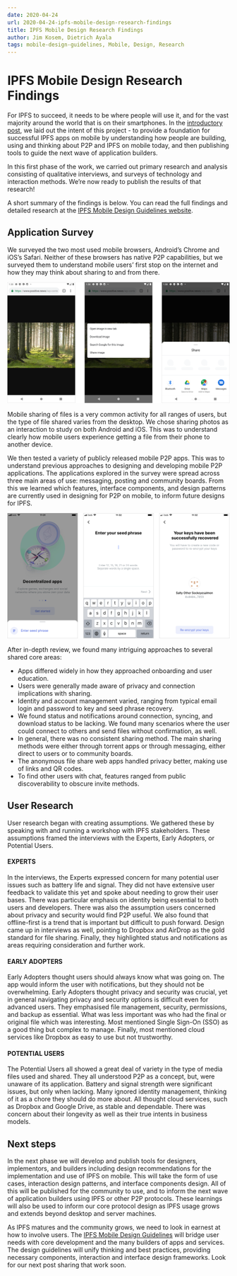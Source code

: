 ```yaml
---
date: 2020-04-24
url: 2020-04-24-ipfs-mobile-design-research-findings
title: IPFS Mobile Design Research Findings
author: Jim Kosem, Dietrich Ayala
tags: mobile-design-guidelines, Mobile, Design, Research
---
```


# IPFS Mobile Design Research Findings

For IPFS to succeed, it needs to be where people will use it, and for the vast majority around the world that is on their smartphones. In the [introductory post](https://blog.ipfs.io/2020-04-10-ipfs-mobile-design-research/), we laid out the intent of this project - to provide a foundation for successful IPFS apps on mobile by understanding how people are building, using and thinking about P2P and IPFS on mobile today, and then publishing tools to guide the next wave of application builders.

In this first phase of the work, we carried out primary research and analysis consisting of qualitative interviews, and surveys of technology and interaction methods. We’re now ready to publish the results of that research!

A short summary of the findings is below. You can read the full findings and detailed research at the [IPFS Mobile Design Guidelines website](https://protocol-labs.gitbook.io/ipfs-mobile-design-guide/).

## Application Survey

We surveyed the two most used mobile browsers, Android’s Chrome and iOS’s Safari. Neither of these browsers has native P2P capabilities, but we surveyed them to understand mobile users’ first stop on the internet and how they may think about sharing to and from there.

![Google Android sharing photo interaction](https://raw.githubusercontent.com/ipfs/mobile-design-guidelines/master/.gitbook/assets/android-chrome-share.png)


Mobile sharing of files is a very common activity for all ranges of users, but the type of file shared varies from the desktop. We chose sharing photos as an interaction to study on both Android and iOS. This was to understand clearly how mobile users experience getting a file from their phone to another device.

We then tested a variety of publicly released mobile P2P apps. This was to understand previous approaches to designing and developing mobile P2P applications. The applications explored in the survey were spread across three main areas of use: messaging, posting and community boards. From this we learned which features, interface components, and design patterns are currently used in designing for P2P on mobile, to inform future designs for IPFS.

![Status.im's key recovery process](https://raw.githubusercontent.com/ipfs/mobile-design-guidelines/master/.gitbook/assets/status-recover.png)

After in-depth review, we found many intriguing approaches to several shared core areas:

* Apps differed widely in how they approached onboarding and user education.
* Users were generally made aware of privacy and connection implications with sharing.
* Identity and account management varied, ranging from typical email login and password to key and seed phrase recovery.
* We found status and notifications around connection, syncing, and download status to be lacking. We found many scenarios where the user could connect to others and send files without confirmation, as well.
* In general, there was no consistent sharing method. The main sharing methods were either through torrent apps or through messaging, either direct to users or to community boards.
* The anonymous file share web apps handled privacy better, making use of links and QR codes. 
* To find other users with chat, features ranged from public discoverability to obscure invite methods.

## User Research

User research began with creating assumptions. We gathered these by speaking with and running a workshop with IPFS stakeholders. These assumptions framed the interviews with the Experts, Early Adopters, or Potential Users.

#### EXPERTS

In the interviews, the Experts expressed concern for many potential user issues such as battery life and signal. They did not have extensive user feedback to validate this yet and spoke about needing to grow their user bases. There was particular emphasis on identity being essential to both users and developers. There was also the assumption users concerned about privacy and security would find P2P useful. We also found that offline-first is a trend that is important but difficult to push forward. Design came up in interviews as well, pointing to Dropbox and AirDrop as the gold standard for file sharing. Finally, they highlighted status and notifications as areas requiring consideration and further work.

#### EARLY ADOPTERS

Early Adopters thought users should always know what was going on. The app would inform the user with notifications, but they should not be overwhelming. Early Adopters thought privacy and security was crucial, yet in general navigating privacy and security options is difficult even for advanced users. They emphasised file management, security, permissions, and backup as essential. What was less important was who had the final or original file which was interesting. Most mentioned Single Sign-On (SSO) as a good thing but complex to manage. Finally, most mentioned cloud services like Dropbox as easy to use but not trustworthy.

#### POTENTIAL USERS

The Potential Users all showed a great deal of variety in the type of media files used and shared. They all understood P2P as a concept, but, were unaware of its application. Battery and signal strength were significant issues, but only when lacking. Many ignored identity management, thinking of it as a chore they should do more about. All thought cloud services, such as Dropbox and Google Drive, as stable and dependable. There was concern about their longevity as well as their true intents in business models.

## Next steps

In the next phase we will develop and publish tools for designers, implementors, and builders including design recommendations for the implementation and use of IPFS on mobile. This will take the form of use cases, interaction design patterns, and interface components design. All of this will be published for the community to use, and to inform the next wave of application builders using IPFS or other P2P protocols. These learnings will also be used to inform our core protocol design as IPFS usage grows and extends beyond desktop and server machines.

As IPFS matures and the community grows, we need to look in earnest at how to involve users. The [IPFS Mobile Design Guidelines](https://protocol-labs.gitbook.io/ipfs-mobile-design-guide/) will bridge user needs with core development and the many builders of apps and services. The design guidelines will unify thinking and best practices, providing necessary components, interaction and interface design frameworks. Look for our next post sharing that work soon.
